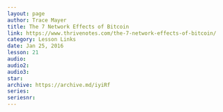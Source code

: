 ```yaml
---
layout: page
author: Trace Mayer
title: The 7 Network Effects of Bitcoin
link: https://www.thrivenotes.com/the-7-network-effects-of-bitcoin/
category: Lesson Links
date: Jan 25, 2016
lesson: 21
audio: 
audio2: 
audio3: 
star: 
archive: https://archive.md/iyiRf
series: 
seriesnr: 
---
```

